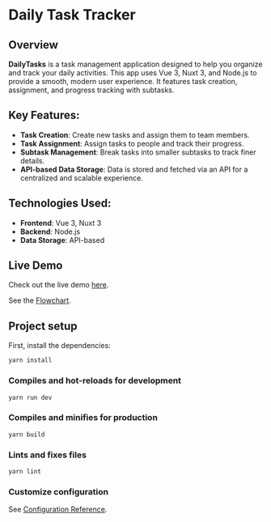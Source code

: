 # Daily Task Tracker

## Overview

**DailyTasks** is a task management application designed to help you organize and track your daily activities. This app uses Vue 3, Nuxt 3, and Node.js to provide a smooth, modern user experience. It features task creation, assignment, and progress tracking with subtasks.

## Key Features:
- **Task Creation**: Create new tasks and assign them to team members.
- **Task Assignment**: Assign tasks to people and track their progress.
- **Subtask Management**: Break tasks into smaller subtasks to track finer details.
- **API-based Data Storage**: Data is stored and fetched via an API for a centralized and scalable experience.

## Technologies Used:
- **Frontend**: Vue 3, Nuxt 3
- **Backend**: Node.js
- **Data Storage**: API-based

## Live Demo

Check out the live demo [here](https://da-dailytasks.vercel.app).

See the [Flowchart](https://miro.com/app/embed/uXjVKn1Mots=/?pres=1&frameId=3458764597672103699&embedId=550701287096).

## Project setup

First, install the dependencies:

```
yarn install
```

### Compiles and hot-reloads for development

```
yarn run dev
```

### Compiles and minifies for production

```
yarn build
```

### Lints and fixes files

```
yarn lint
```

### Customize configuration

See [Configuration Reference](https://cli.vuejs.org/config/).